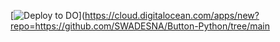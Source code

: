 [![Deploy to DO](https://www.deploytodo.com/do-btn-blue.svg)](https://cloud.digitalocean.com/apps/new?repo=https://github.com/SWADESNA/Button-Python/tree/main
